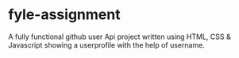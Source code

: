 # fyle-assignment

A fully functional github user Api project written using HTML, CSS & Javascript showing a userprofile with the help of username.

